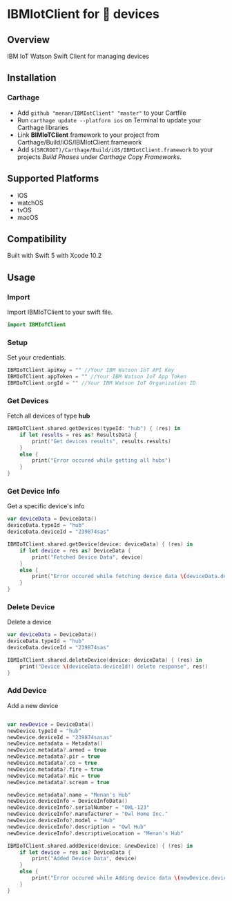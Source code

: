 # IBMIotClient for  devices

## Overview
IBM IoT Watson Swift Client for managing devices

## Installation

### Carthage
- Add `github "menan/IBMIotClient" "master"` to your Cartfile
- Run `carthage update --platform ios` on Terminal to update your Carthage libraries
- Link **BIMIoTClient** framework to your project from Carthage/Build/iOS/IBMIotClient.framework
- Add `$(SRCROOT)/Carthage/Build/iOS/IBMIotClient.framework` to your projects *Build Phases* under *Carthage Copy Frameworks*.


## Supported Platforms
- iOS
- watchOS
- tvOS
- macOS

## Compatibility
Built with Swift 5 with Xcode 10.2

## Usage

### Import
Import IBMIoTClient to your swift file.
```swift 
import IBMIoTClient
```

### Setup
Set your credentials.
```swift
IBMIoTClient.apiKey = "" //Your IBM Watson IoT API Key
IBMIoTClient.appToken = "" //Your IBM Watson IoT App Token
IBMIoTClient.orgId = "" //Your IBM Watson IoT Organization ID
```

### Get Devices
Fetch all devices of type **hub**
```swift
IBMIoTClient.shared.getDevices(typeId: "hub") { (res) in
    if let results = res as? ResultsData {
        print("Get devices results", results.results)
    }
    else {
        print("Error occured while getting all hubs")
    }
}
```

### Get Device Info
Get a specific device's info

```swift
var deviceData = DeviceData()
deviceData.typeId = "hub"
deviceData.deviceId = "239874sas"

IBMIoTClient.shared.getDevice(device: deviceData) { (res) in
    if let device = res as? DeviceData {
        print("Fetched Device Data", device)
    }
    else {
        print("Error occured while fetching device data \(deviceData.deviceId!)", res!)
    }
}
```

### Delete Device
Delete a device
```swift
var deviceData = DeviceData()
deviceData.typeId = "hub"
deviceData.deviceId = "239874sas"

IBMIoTClient.shared.deleteDevice(device: deviceData) { (res) in
    print("Device \(deviceData.deviceId!) delete response", res!)
}
```

### Add Device
Add a new device
```swift

var newDevice = DeviceData()
newDevice.typeId = "hub"
newDevice.deviceId = "239874sasas"
newDevice.metadata = Metadata()
newDevice.metadata?.armed = true
newDevice.metadata?.pir = true
newDevice.metadata?.co = true
newDevice.metadata?.fire = true
newDevice.metadata?.mic = true
newDevice.metadata?.scream = true

newDevice.metadata?.name = "Menan's Hub"
newDevice.deviceInfo = DeviceInfoData()
newDevice.deviceInfo?.serialNumber = "OWL-123"
newDevice.deviceInfo?.manufacturer = "Owl Home Inc."
newDevice.deviceInfo?.model = "Hub"
newDevice.deviceInfo?.description = "Owl Hub"
newDevice.deviceInfo?.descriptiveLocation = "Menan's Hub"

IBMIoTClient.shared.addDevice(device: &newDevice) { (res) in
    if let device = res as? DeviceData {
        print("Added Device Data", device)
    }
    else {
        print("Error occured while Adding device data \(newDevice.deviceId!)", res!)
    }
}
```
